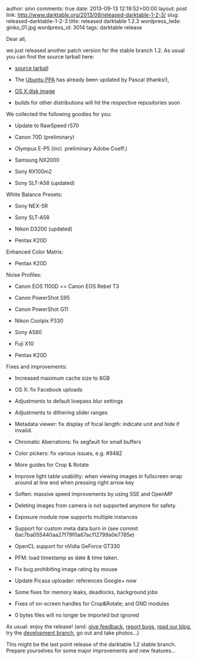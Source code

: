 author: smn
comments: true
date: 2013-09-13 12:19:52+00:00
layout: post
link: http://www.darktable.org/2013/09/released-darktable-1-2-3/
slug: released-darktable-1-2-3
title: released darktable 1.2.3
wordpress_lede: ginko_01.jpg
wordpress_id: 3014
tags: darktable release

Dear all,

we just released another patch version for the stable branch 1.2. As usual you can find the source tarball here:



	
  * [source tarball](https://sourceforge.net/projects/darktable/files/darktable/1.2/darktable-1.2.3.tar.xz/download)

	
  * The [Ubuntu PPA](https://launchpad.net/~pmjdebruijn/+archive/darktable-release) has already been updated by Pascal (thanks!),

	
  * [OS X disk image](https://sourceforge.net/projects/darktable/files/darktable/1.2/darktable-1.2.3.dmg/download)

	
  * builds for other distributions will hit the respective repositories soon



We collected the following goodies for you:

	
  * Update to RawSpeed r570

	
  * Canon 70D (preliminary)

	
  * Olympus E-P5 (incl. preliminary Adobe Coeff.)

	
  * Samsung NX2000

	
  * Sony RX100m2

	
  * Sony SLT-A58 (updated)


White Balance Presets:

	
  * Sony NEX-5R

	
  * Sony SLT-A58

	
  * Nikon D3200 (updated)

	
  * Pentax K20D


Enhanced Color Matrix:

	
  * Pentax K20D


Noise Profiles:

	
  * Canon EOS 1100D == Canon EOS Rebel T3

	
  * Canon PowerShot S95

	
  * Canon PowerShot G11

	
  * Nikon Coolpix P330

	
  * Sony A580

	
  * Fuji X10

	
  * Pentax K20D


Fixes and improvements:

	
  * Increased maximum cache size to 8GB

	
  * OS X: fix Facebook uploads

	
  * Adjustments to default lowpass blur settings

	
  * Adjustments to dithering slider ranges

	
  * Metadata viewer: fix display of focal length: indicate unit and hide if invalid.

	
  * Chromatic Aberrations: fix segfault for small buffers

	
  * Color pickers: fix various issues, e.g. #9482

	
  * More guides for Crop & Rotate

	
  * Improve light table usability: when viewing images in fullscreen wrap around at line end when pressing right arrow key

	
  * Soften: massive speed improvements by using SSE and OpenMP

	
  * Deleting images from camera is not supported anymore for safety.

	
  * Exposure module now supports multiple instances

	
  * Support for custom meta data burn in (see commit 6ac7ba055440aa27f79f0a67ac112799a0e7785e)

	
  * OpenCL support for nVidia GeForce GT330

	
  * PFM: load timestamp as date & time taken.

	
  * Fix bug prohibiting image rating by mouse

	
  * Update Picasa uploader: references Google+ now

	
  * Some fixes for memory leaks, deadlocks, background jobs

	
  * Fixes of on-screen handles for Crop&Rotate; and GND modules

	
  * 0 bytes files will no longer be imported but ignored



As usual: enjoy the release!
(and: [give feedback](http://www.darktable.org/contact/), [report bugs](http://darktable.org/redmine/projects/darktable/issues), [read our blog](http://www.darktable.org/category/blog/), try the [development branch](https://github.com/darktable-org/darktable/commits/master), go out and take photos...)

This might be the last point release of the darktable 1.2 stable branch. Prepare yourselves for some major improvements and new features...
